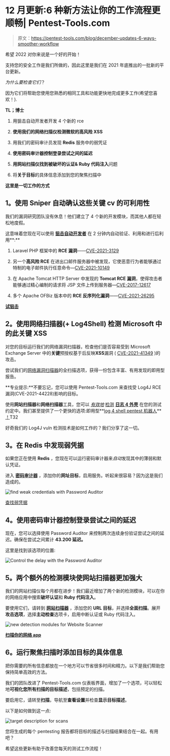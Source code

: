 # 12 月更新:6 种新方法让你的工作流程更顺畅| Pentest-Tools.com

> 原文：<https://pentest-tools.com/blog/december-updates-6-ways-smoother-workflow>

希望 2022 对你来说是一个好的开始！

支持您的安全工作是我们所做的，因此这里是我们在 2021 年底推出的一批新的平台更新。

*为什么要检查它们*？

因为它们将帮助您使用您熟悉的相同工具和功能更快地完成更多工作(希望您喜欢！).

**TL；博士**

1.  用狙击自动开发者开发 4 个新的 rce

2.  **使用我们的网络扫描仪检测微软的高风险 XSS**

3.  用我们的密码审计员发现 **Redis** 服务中的弱凭证

4.  **使用密码审计器控制登录尝试之间的延迟**

5.  **用网站扫描仪找到被破坏的认证& Ruby 代码注入**问题

6.  将**关于目标**的具体信息添加到您的聚焦扫描中

**这里是一切工作的方式**

## **1。使用 Sniper** 自动确认这些关键 cv 的可利用性

我们的漏洞研究团队没有休息！他们建立了 4 个新的开发模块，而其他人都在轻松地度假。

这意味着您现在可以使用 [**狙击自动开发者**](https://pentest-tools.com/exploit-helpers/sniper) 在 2 分钟内自动验证、利用和进行后利用**:**

1.  Laravel PHP 框架中的 **RCE 漏洞**——[CVE-2021-3129](https://cve.mitre.org/cgi-bin/cvename.cgi?name=CVE-2021-3129)

2.  另一个**高风险 RCE** 在进出口邮件服务器中被发现，它使恶意行为者能够通过特制的电子邮件执行任意命令—[CVE-2021-10149](https://cve.mitre.org/cgi-bin/cvename.cgi?name=CVE-2019-10149)

3.  在 Apache Tomcat HTTP Server 中发现的 **Tomcat RCE 漏洞**，使得攻击者能够通过精心编制的请求将 JSP 文件上传到服务器—[CVE-2017-12617](https://cve.mitre.org/cgi-bin/cvename.cgi?name=CVE-2017-12617)

4.  多个 Apache OFBiz 版本中的 **RCE 反序列化漏洞**——[CVE-2021-26295](https://cve.mitre.org/cgi-bin/cvename.cgi?name=CVE-2021-26295)

[**试狙击**](https://pentest-tools.com/exploit-helpers/sniper?utm_source=converkit&utm_medium=email&utm_campaign=updatesDEC2021)

## **2。使用网络扫描器(+ Log4Shell)** 检测 Microsoft 中的此关键 XSS

对您的目标运行我们的网络漏洞扫描器，检查他们是否容易受到 Microsoft Exchange Server 中的**关键**预授权基于后反映**XSS**漏洞 ( [CVE-2021-41349](https://cve.mitre.org/cgi-bin/cvename.cgi?name=CVE-2021-41349) )的攻击。

尝试我们的[网络漏洞扫描器](https://pentest-tools.com/network-vulnerability-scanning/network-security-scanner-online-openvas)的全扫描选项，获得一份包含丰富、有用发现的即用型报告。

**专业提示:**不要忘记，您可以使用 Pentest-Tools.com 来查找受 Log4J RCE 漏洞(CVE-2021-44228)影响的目标。

使用**网站扫描器**和**网络扫描器**工具，您可以 [*有效地*](https://pentest-tools.com/blog/log4shell-scanner-detect-cve-2021-44228) [检测](https://pentest-tools.com/blog/log4shell-scanner-detect-cve-2021-44228) [**日志 4 外壳**](https://pentest-tools.com/blog/log4shell-scanner-detect-cve-2021-44228) 在您的测试约定中。我们甚至提供了一个更快的选项:即用型**[log 4 shell pentest 机器人](https://pentest-tools.com/features/pentest-robots)** [！](https://pentest-tools.com/features/pentest-robots)T32

好奇我们的 Log4J vuln 检测技术是如何工作的？我们分享了这一切。

## **3。在 Redis 中发现弱凭据**

如果您正在使用 **Redis** ，您现在可以运行密码审计器来*自动*发现其中的薄弱和默认凭证。

进入 [**密码审计器**](https://pentest-tools.com/network-vulnerability-scanning/password-auditor) ，添加你的**网址目标**，启用服务。听起来很容易？因为这是我们造成的。

![find weak credentials with Password Auditor](img/ac02a8f7d6fadeea9dc8130f060ee457.png)

[查找弱凭据](https://pentest-tools.com/network-vulnerability-scanning/password-auditor)

## **4。使用密码审计器**控制登录尝试之间的延迟

现在，您可以选择使用 Password Auditor 来控制两次连续身份验证尝试之间的延迟。确保在尝试之间累计 **43.200 延迟。**

这里是找到该选项的位置:

![Control the delay with the Password Auditor](img/e48cea7ea01c75652e2e305eb7275b11.png)

## **5。两个额外的检测模块使网站扫描器更加强大**

我们的网站扫描仪每个月都在进步！我们最近增加了两个新的检测模块，可以在你的网络应用中搜索**破坏认证**和 **Ruby 代码注入**。

要使用它们，请转到 [**网站扫描器**](https://app.pentest-tools.com/website-vulnerability-scanning/website-scanner) ，添加您的 **URL 目标**，并选择**全面扫描**。展开**攻击选项**，选择**主动检查**选项卡，启用中断认证或 Ruby 代码注入。

![new detection modules for Website Scanner](img/36bed337281c789e1c02d4fd58781378.png)

**[扫描你的网络 app](https://app.pentest-tools.com/website-vulnerability-scanning/website-scanner)**

## **6。运行聚焦扫描时添加目标的具体信息**

把你需要的所有信息都放在一个地方可以节省很多时间和精力。以下是我们帮助您保持简单高效的方法。

我们的团队改进了 Pentest-Tools.com 仪表板界面，增加了一个选项，可以轻松地**可视化您所有扫描的目标描述**，包括预定的扫描。

要启用它，请转至**扫描**，导航至**查看设置**并检查**显示目标描述**。

以下是如何做到这一点:

![target description for scans](img/aeab4287d27a3b7b704e4799d1ce7135.png)

您将生成的每个 pentesting 报告都将目标的描述与扫描结果结合在一起。有用吧？

希望这些更新有助于改善您每天的测试工作流程！